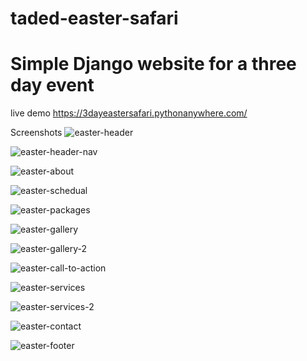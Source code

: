# taded-easter-safari
# Simple Django website for a three day event 
 live demo 
 https://3dayeastersafari.pythonanywhere.com/
 
 Screenshots
 ![easter-header](https://user-images.githubusercontent.com/58868373/135993719-1b206a19-4283-4e5a-8be1-f06877f5fe8a.png)
 
 ![easter-header-nav](https://user-images.githubusercontent.com/58868373/135993817-83231976-5d42-48bc-98bf-6ef192dbc575.png)
 
![easter-about](https://user-images.githubusercontent.com/58868373/135993894-c6ef7502-56f3-4807-b279-05b08e9ea2c9.png)

![easter-schedual](https://user-images.githubusercontent.com/58868373/135993954-11ada5ae-2bdb-499b-82fc-dbaf140a32bf.png)

![easter-packages](https://user-images.githubusercontent.com/58868373/135994009-a9d5576b-aba4-497e-879a-8587f63e997b.png)

![easter-gallery](https://user-images.githubusercontent.com/58868373/135994066-1bf5e3cd-d980-41f1-8891-396bcb611bb6.png)

![easter-gallery-2](https://user-images.githubusercontent.com/58868373/135994147-1209e5c4-4293-4475-b32e-4036b28ca001.png)

![easter-call-to-action](https://user-images.githubusercontent.com/58868373/135994253-f5c4625d-ec53-4190-a3f7-e55bbaa44c24.png)

![easter-services](https://user-images.githubusercontent.com/58868373/135994320-8df52f51-25d8-4f2e-b94a-8efb4b2d94b6.png)

![easter-services-2](https://user-images.githubusercontent.com/58868373/135994384-626b20d7-7a78-4a53-93b2-54b21d51d73f.png)

![easter-contact](https://user-images.githubusercontent.com/58868373/135994448-018e32fd-eabf-42e9-ac11-cbc726fc2834.png)

![easter-footer](https://user-images.githubusercontent.com/58868373/135994517-dfb3bc6f-d08e-44e6-8274-f4e00a2bddcb.png)
